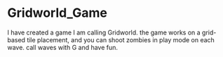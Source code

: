 # Gridworld_Game
I have created a game I am calling Gridworld.  the game works on a grid-based tile placement, and you can shoot zombies in play mode on each wave.  call waves with G and have fun.
